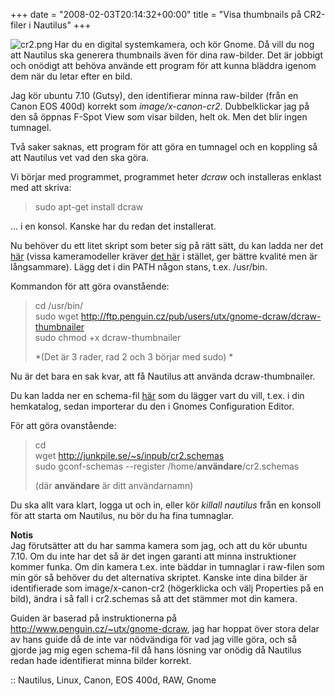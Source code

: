 +++
date = "2008-02-03T20:14:32+00:00"
title = "Visa thumbnails på CR2-filer i Nautilus"
+++

<img src="http://cdn.junkpile.se/2008/02/cr2.png" title="cr2.png" alt="cr2.png" align="left" />Har du en digital systemkamera, och kör Gnome. Då vill du nog att Nautilus ska generera thumbnails även för dina raw-bilder. Det är jobbigt och onödigt att behöva använde ett program för att kunna bläddra igenom dem när du letar efter en bild.

Jag kör ubuntu 7.10 (Gutsy), den identifierar minna raw-bilder (från en Canon EOS 400d) korrekt som *image/x-canon-cr2*. Dubbelklickar jag på den så öppnas F-Spot View som visar bilden, helt ok. Men det blir ingen tumnagel.

Två saker saknas, ett program för att göra en tumnagel och en koppling så att Nautilus vet vad den ska göra.

Vi börjar med programmet, programmet heter *dcraw* och installeras enklast med att skriva:

> sudo apt-get install dcraw

&#8230; i en konsol. Kanske har du redan det installerat.

Nu behöver du ett litet skript som beter sig på rätt sätt, du kan ladda ner det [här][1] (vissa kameramodeller kräver [det här][2] i stället, ger bättre kvalité men är långsammare). Lägg det i din PATH någon stans, t.ex. /usr/bin.

Kommandon för att göra ovanstående:

> cd /usr/bin/  
> sudo wget http://ftp.penguin.cz/pub/users/utx/gnome-dcraw/dcraw-thumbnailer  
> sudo chmod +x dcraw-thumbnailer
> 
> *(Det är 3 rader, rad 2 och 3 börjar med sudo) *

Nu är det bara en sak kvar, att få Nautilus att använda dcraw-thumbnailer.

Du kan ladda ner en schema-fil [här][3] som du lägger vart du vill, t.ex. i din hemkatalog, sedan importerar du den i Gnomes Configuration Editor.

För att göra ovanstående:

> cd  
> wget http://junkpile.se/~s/inpub/cr2.schemas  
> sudo gconf-schemas --register /home/**användare**/cr2.schemas
> 
> (där **användare** är ditt användarnamn)

Du ska allt vara klart, logga ut och in, eller kör *killall nautilus* från en konsoll för att starta om Nautilus, nu bör du ha fina tumnaglar.

**Notis**  
Jag förutsätter att du har samma kamera som jag, och att du kör ubuntu 7.10. Om du inte har det så är det ingen garanti att minna instruktioner kommer funka. Om din kamera t.ex. inte bäddar in tumnaglar i raw-filen som min gör så behöver du det alternativa skriptet. Kanske inte dina bilder är identifierade som image/x-canon-cr2 (högerklicka och välj Properties på en bild), ändra i så fall i cr2.schemas så att det stämmer mot din kamera.

Guiden är baserad på instruktionerna på <http://www.penguin.cz/~utx/gnome-dcraw>, jag har hoppat över stora delar av hans guide då de inte var nödvändiga för vad jag ville göra, och så gjorde jag mig egen schema-fil då hans lösning var onödig då Nautilus redan hade identifierat minna bilder korrekt.

:: Nautilus, Linux, Canon, EOS 400d, RAW, Gnome

<small></small>

 [1]: http://ftp.penguin.cz/pub/users/utx/gnome-dcraw/dcraw-thumbnailer
 [2]: http://ftp.penguin.cz/pub/users/utx/gnome-dcraw/alternative_thumbnailer/dcraw-thumbnailer
 [3]: http://junkpile.se/~s/inpub/cr2.schemas
